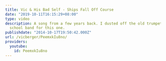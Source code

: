 ```yaml
---
title: Vic & His Bad Self - Ships Fall Off Course
date: "2019-10-11T16:15:29+08:00"
type: video
description: A song from a few years back. I dusted off the old trumpet from middle
  school band for this one.
publishdate: "2014-10-17T19:50:42.000Z"
url: /vicberger/PeemxkIu8no/
providers:
  youtube:
    id: PeemxkIu8no
---
```


